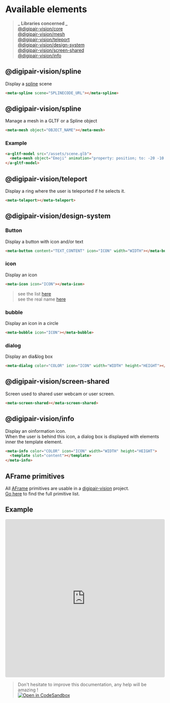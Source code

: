 # Available elements

> **_ Libraries concerned _**  
> [@digipair-vision/core](https://www.npmjs.com/package/@digipair-vision/core)  
> [@digipair-vision/mesh](https://www.npmjs.com/package/@digipair-vision/mesh)  
> [@digipair-vision/teleport](https://www.npmjs.com/package/@digipair-vision/teleport)  
> [@digipair-vision/design-system](https://www.npmjs.com/package/@digipair-vision/design-system)  
> [@digipair-vision/screen-shared](https://www.npmjs.com/package/@digipair-vision/screen-shared)  
> [@digipair-vision/info](https://www.npmjs.com/package/@digipair-vision/info)

## @digipair-vision/spline

Display a [spline](https://spline.design) scene

```html
<meta-spline scene="SPLINECODE_URL"></meta-spline>
```

## @digipair-vision/spline

Manage a mesh in a GLTF or a Spline object

```html
<meta-mesh object="OBJECT_NAME"></meta-mesh>
```

### Example

```html
<a-gltf-model src="/assets/scene.glb">
  <meta-mesh object="Emoji" animation="property: position; to: -20 -10 0; dur: 2000; easing: linear; dir: alternate; loop: true;"></meta-mesh>
</a-gltf-model>
```

## @digipair-vision/teleport

Display a ring where the user is teleported if he selects it.

```html
<meta-teleport></meta-teleport>
```

## @digipair-vision/design-system

### Button

Display a button with icon and/or text

```html
<meta-button content="TEXT_CONTENT" icon="ICON" width="WIDTH"></meta-button>
```

### icon

Display an icon

```html
<meta-icon icon="ICON"></meta-icon>
```

> see the list [here](https://fonts.google.com/icons)  
> see the real name [here](https://github.com/digipair-vision/digipair-vision/blob/master/libs/design-system/src/lib/const/icons.const.ts)

### bubble

Display an icon in a circle

```html
<meta-bubble icon="ICON"></meta-bubble>
```

### dialog

Display an dia&log box

```html
<meta-dialog color="COLOR" icon="ICON" width="WIDTH" height="HEIGHT"></meta-dialog>
```

## @digipair-vision/screen-shared

Screen used to shared user webcam or user screen.

```html
<meta-screen-shared></meta-screen-shared>
```

## @digipair-vision/info

Display an oinformation icon.  
When the user is behind this icon, a dialog box is displayed with elements inner the template element.

```html
<meta-info color="COLOR" icon="ICON" width="WIDTH" height="HEIGHT">
  <template slot="content"></template>
</meta-info>
```

## AFrame primitives

All [AFrame](https://aframe.io) primitives are usable in a [digipair-vision](https://www.digipair-vision.com) project.  
[Go here](https://aframe.io/docs/) to find the full primitive list.

## Example

<iframe src="https://codesandbox.io/embed/github/digipair-vision/digipair-vision-examples/tree/available-elements-example/?fontsize=10&hidenavigation=1&theme=dark&view=preview&module=/apps/metaverse/src/lib/metaverse.space.ts"
     style="width:100%; height:500px; border:0; border-radius: 4px; overflow:hidden;"
     title="Pinser available elements example"
     allow="accelerometer; ambient-light-sensor; camera; encrypted-media; geolocation; gyroscope; hid; microphone; midi; payment; usb; vr; xr-spatial-tracking"
     sandbox="allow-forms allow-modals allow-popups allow-presentation allow-same-origin allow-scripts"
   ></iframe>

> Don't hesitate to improve this documentation, any help will be amazing !  
> [![Open in CodeSandbox](https://codesandbox.io/static/img/play-codesandbox.svg)](https://githubbox.com/digipair-vision/digipair-vision/blob/master/docs/available-elements.md)
